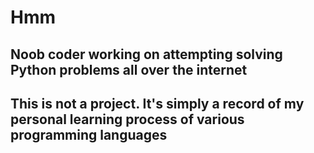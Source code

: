 # Hmm
## Noob coder working on attempting solving Python problems all over the internet

## This is not a project. It's simply a record of my personal learning process of various programming languages

